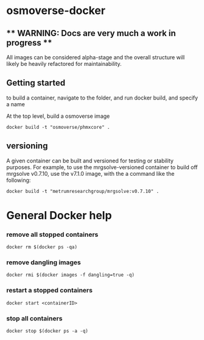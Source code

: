 # osmoverse-docker

## ** WARNING: Docs are very much a work in progress **

All images can be considered alpha-stage and the overall structure will likely be
heavily refactored for maintainability.


## Getting started

to build a container, navigate to the folder, and run docker build, and specify a name

At the top level, build a osmoverse image

```
docker build -t "osmoverse/phmxcore" .
```


## versioning

A given container can be built and versioned for testing or stability purposes. 
For example, to use the mrgsolve-versioned container to build off mrgsolve v0.7.10,
use the v7.1.0 image, with the a command like the following:

```
docker build -t "metrumresearchgroup/mrgsolve:v0.7.10" .
```


# General Docker help


### remove all stopped containers

`docker rm $(docker ps -qa)`

### remove dangling images

`docker rmi $(docker images -f dangling=true -q)`


### restart a stopped containers

`docker start <containerID>`


### stop all containers

`docker stop $(docker ps -a -q)`
